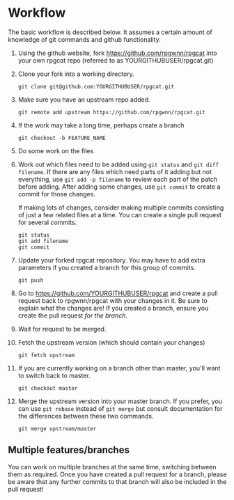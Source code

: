 Workflow
========

The basic workflow is described below. It assumes a certain amount of knowledge of git commands and github functionality.

1.  Using the github website, fork https://github.com/rpgwnn/rpgcat into your own rpgcat repo (referred to as YOURGITHUBUSER/rpgcat.git)

2.  Clone your fork into a working directory.

        git clone git@github.com:YOURGITHUBUSER/rpgcat.git

3.  Make sure you have an upstream repo added.

        git remote add upstream https://github.com/rpgwnn/rpgcat.git

4.  If the work may take a long time, perhaps create a branch

        git checkout -b FEATURE_NAME

5.  Do some work on the files

6.  Work out which files need to be added using `git status` and `git diff filename`. If there are any files which need parts of it adding but not everything, use `git add -p filename` to review each part of the patch before adding. After adding some changes, use `git commit` to create a commit for those changes.

    If making lots of changes, consider making multiple commits consisting of just a few related files at a time. You can create a single pull request for several commits.

        git status
        git add filename
        git commit

7.  Update your forked rpgcat repository. You may have to add extra parameters if you created a branch for this group of commits.

        git push

8.  Go to https://github.com/YOURGITHUBUSER/rpgcat and create a pull request back to rpgwnn/rpgcat with your changes in it. Be sure to explain what the changes are! If you created a branch, ensure you create the pull request *for the branch*.

9.  Wait for request to be merged.

10. Fetch the upstream version (which should contain your changes)

        git fetch upstream

11. If you are currently working on a branch other than master, you'll want to switch back to master.

        git checkout master

12. Merge the upstream version into your master branch. If you prefer, you can use `git rebase` instead of `git merge` but consult documentation for the differences between these two commands.

        git merge upstream/master

Multiple features/branches
--------------------------

You can work on multiple branches at the same time, switching between them as required. Once you have created a pull request for a branch, please be aware that any further commits to that branch will also be included in the pull request!

